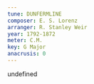 ```yaml
---
tune: DUNFERMLINE
composer: E. S. Lorenz
arranger: R. Stanley Weir
year: 1792-1872
meter: C.M.
key: G Major
anacrusis: 0
---
```

undefined